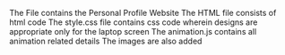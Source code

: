 The File contains the Personal Profile Website 
The HTML file consists of html code 
The style.css file contains css code wherein designs are appropriate only for the laptop screen
The animation.js contains all animation related details
The images are also added 

